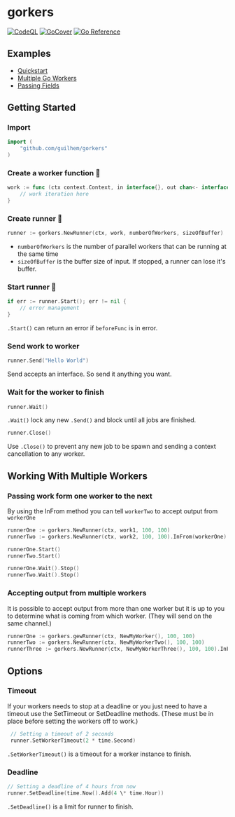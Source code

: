 # gorkers

<!-- [![Mentioned in Awesome Go](https://awesome.re/mentioned-badge-flat.svg)](https://github.com/avelino/awesome-go#goroutines) -->

<!-- [![Maintainability](https://api.codeclimate.com/v1/badges/402fee86fbd1e24defb2/maintainability)](https://codeclimate.com/github/catmullet/go-workers/maintainability) -->

[![CodeQL](https://github.com/guilhem/gorkers/workflows/CodeQL/badge.svg)](https://github.com/guilhem/gorkers/actions?query=workflow%3ACodeQL)
[![GoCover](http://gocover.io/_badge/github.com/guilhem/gorkers)](http://gocover.io/github.com/guilhem/gorkers)
[![Go Reference](https://pkg.go.dev/badge/github.com/guilhem/gorkers.svg)](https://pkg.go.dev/github.com/guilhem/gorkers)

## Examples

- [Quickstart](https://github.com/guilhem/gorkers/blob/master/examples/quickstart/quickstart.go)
- [Multiple Go Workers](https://github.com/guilhem/gorkers/blob/master/examples/multiple_workers/multipleworkers.go)
- [Passing Fields](https://github.com/guilhem/gorkers/blob/master/examples/passing_fields/passingfields.go)

## Getting Started

### Import

```go
import (
    "github.com/guilhem/gorkers"
)
```

### Create a worker function 👷

```go
work := func (ctx context.Context, in interface{}, out chan<- interface{}) error {
    // work iteration here
}
```

### Create runner 🚶

```go
runner := gorkers.NewRunner(ctx, work, numberOfWorkers, sizeOfBuffer)
```

- `numberOfWorkers` is the number of parallel workers that can be running at the same time
- `sizeOfBuffer` is the buffer size of input. If stopped, a runner can lose it's buffer.

### Start runner 🏃

```go
if err := runner.Start(); err != nil {
    // error management
}
```

`.Start()` can return an error if `beforeFunc` is in error.

### Send work to worker

```go
runner.Send("Hello World")
```

Send accepts an interface. So send it anything you want.

### Wait for the worker to finish

```go
runner.Wait()
```

`.Wait()` lock any new `.Send()` and block until all jobs are finished.

```go
runner.Close()
```

Use `.Close()` to prevent any new job to be spawn and sending a context cancellation to any worker.

## Working With Multiple Workers

### Passing work form one worker to the next

By using the InFrom method you can tell `workerTwo` to accept output from `workerOne`

```go
runnerOne := gorkers.NewRunner(ctx, work1, 100, 100)
runnerTwo := gorkers.NewRunner(ctx, work2, 100, 100).InFrom(workerOne)

runnerOne.Start()
runnerTwo.Start()

runnerOne.Wait().Stop()
runnerTwo.Wait().Stop()
```

### Accepting output from multiple workers

It is possible to accept output from more than one worker but it is up to you to determine what is coming from which worker. (They will send on the same channel.)

```go
runnerOne := gorkers.gewRunner(ctx, NewMyWorker(), 100, 100)
runnerTwo := gorkers.NewRunner(ctx, NewMyWorkerTwo(), 100, 100)
runnerThree := gorkers.NewRunner(ctx, NewMyWorkerThree(), 100, 100).InFrom(workerOne, workerTwo)
```

## Options

### Timeout

If your workers needs to stop at a deadline or you just need to have a timeout use the SetTimeout or SetDeadline methods. (These must be in place before setting the workers off to work.)

```go
 // Setting a timeout of 2 seconds
 runner.SetWorkerTimeout(2 * time.Second)
```

`.SetWorkerTimeout()` is a timeout for a worker instance to finish.

### Deadline

```go
// Setting a deadline of 4 hours from now
runner.SetDeadline(time.Now().Add(4 \* time.Hour))
```

`.SetDeadline()` is a limit for runner to finish.
